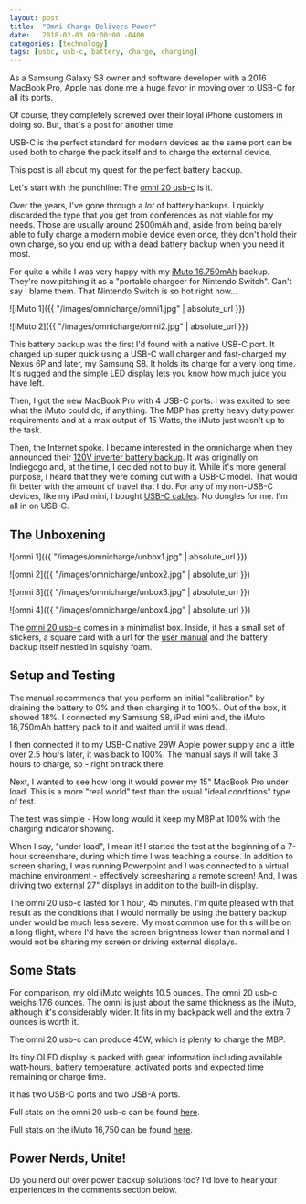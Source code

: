 ```yaml
---
layout: post
title:  "Omni Charge Delivers Power"
date:   2018-02-03 09:00:00 -0400
categories: [technology]
tags: [usbc, usb-c, battery, charge, charging]
---
```


As a Samsung Galaxy S8 owner and software developer with a 2016 MacBook Pro,
Apple has done me a huge favor in moving over to USB-C for all its ports.

Of course, they completely screwed over their loyal iPhone customers in doing
so. But, that's a post for another time.

USB-C is the perfect standard for modern devices as the same port can be used
both to charge the pack itself and to charge the external device.

This post is all about my quest for the perfect battery backup.

Let's start with the punchline: The [omni 20 usb-c](https://www.indiegogo.com/projects/omnicharge-most-powerful-dual-usb-c-power-bank-smartphone-powerbank)
is it.

Over the years, I've gone through a *lot* of battery backups. I quickly 
discarded the type that you get from conferences as not viable for my needs. 
Those are usually around 2500mAh and, aside from being barely able to fully 
charge a modern mobile device even once, they don't hold their own charge, so 
you end up with a dead battery backup when you need it most.

For quite a while I was very happy with my [iMuto 16.750mAh](https://www.amazon.com/16750mAh-Portable-Charger-Nintendo-External/dp/B01KHDFXCE) backup.
They're now pitching it as a "portable chargeer for Nintendo Switch". 
Can't say I blame them. That Nintendo Switch is so hot right now...

![iMuto 1]({{ "/images/omnicharge/omni1.jpg" | absolute_url }})

![iMuto 2]({{ "/images/omnicharge/omni2.jpg" | absolute_url }})

This battery backup was the first I'd found with a native USB-C port. It charged
up super quick using a USB-C wall charger and fast-charged my Nexus 6P and
later, my Samsung S8. It holds its charge for a very long time. It's rugged and
the simple LED display lets you know how much juice you have left.

Then, I got the new MacBook Pro with 4 USB-C ports. I was excited to see what
the iMuto could do, if anything. The MBP has pretty heavy duty power 
requirements and at a max output of 15 Watts, the iMuto just wasn't up to the 
task.

Then, the Internet spoke. I became interested in the omnicharge when they
announced their [120V inverter battery backup](https://www.omnicharge.co/products/omni-20).
It was originally on Indiegogo and, at the time, I decided not to buy it. While
it's more general purpose, I heard that they were coming out with a USB-C model.
That would fit better with the amount of travel that I do. For any of my
non-USB-C devices, like my iPad mini, I bought [USB-C cables](https://www.amazon.com/gp/product/B075WY6VQ8/ref=oh_aui_detailpage_o07_s00?ie=UTF8&psc=1). 
No dongles for me. I'm all in on USB-C.

## The Unboxening

![omni 1]({{ "/images/omnicharge/unbox1.jpg" | absolute_url }})

![omni 2]({{ "/images/omnicharge/unbox2.jpg" | absolute_url }})

![omni 3]({{ "/images/omnicharge/unbox3.jpg" | absolute_url }})

![omni 4]({{ "/images/omnicharge/unbox4.jpg" | absolute_url }})

The [omni 20 usb-c](https://www.omnicharge.co/omni-20-usb-c) comes in a 
minimalist box. Inside, it has a small set of stickers, a square card with a url 
for the [user manual](http://www.omnicharge.co/downloads/usb-c-manual.pdf) and 
the battery backup itself nestled in squishy foam.

## Setup and Testing

The manual recommends that you perform an initial "calibration" by draining
the battery to 0% and then charging it to 100%. Out of the box, it showed 18%.
I connected my Samsung S8, iPad mini and, the iMuto 16,750mAh battery pack to
it and waited until it was dead.

I then connected it to my USB-C native 29W Apple power supply and a little over
2.5 hours later, it was back to 100%. The manual says it will take 3 hours to
charge, so - right on track there.

Next, I wanted to see how long it would power my 15" MacBook Pro under load.
This is a more "real world" test than the usual "ideal conditions" type of test.

The test was simple - How long would it keep my MBP at 100% with the 
charging indicator showing.

When I say, "under load", I mean it! I started the test at the beginning of a
7-hour screenshare, during which time I was teaching a course. In addition to
screen sharing, I was running Powerpoint and I was connected to a virtual 
machine environment - effectively screesharing a remote screen! And, I was
driving two external 27" displays in addition to the built-in display.

The omni 20 usb-c lasted for 1 hour, 45 minutes. I'm quite pleased with that
result as the conditions that I would normally be using the battery backup under
would be much less severe. My most common use for this will be on a long flight,
where I'd have the screen brightness lower than normal and I would not be
sharing my screen or driving external displays.

## Some Stats

For comparison, my old iMuto weights 10.5 ounces. The omni 20 usb-c weighs 17.6
ounces. The omni is just about the same thickness as the iMuto, although it's
considerably wider. It fits in my backpack well and the extra 7 ounces is worth
it.

The omni 20 usb-c can produce 45W, which is plenty to charge the MBP.

Its tiny OLED display is packed with great information including available
watt-hours, battery temperature, activated ports and expected time remaining or
charge time.

It has two USB-C ports and two USB-A ports.

Full stats on the omni 20 usb-c can be found [here](https://www.omnicharge.co/omni-20-usb-c).

Full stats on the iMuto 16,750 can be found [here](https://www.amazon.com/16750mAh-Portable-Charger-Nintendo-External/dp/B01KHDFXCE).

## Power Nerds, Unite!

Do you nerd out over power backup solutions too? I'd love to hear your
experiences in the comments section below.